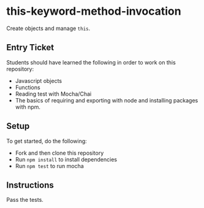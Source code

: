 # this-keyword-method-invocation

Create objects and manage `this`.

## Entry Ticket

Students should have learned the following in order to work on this repository:

- Javascript objects
- Functions
- Reading test with Mocha/Chai
- The basics of requiring and exporting with node and installing packages with npm.

## Setup

To get started, do the following:

- Fork and then clone this repository
- Run `npm install` to install dependencies
- Run `npm test` to run mocha

## Instructions

Pass the tests.
